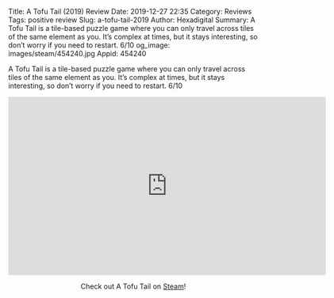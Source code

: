 Title: A Tofu Tail (2019) Review
Date: 2019-12-27 22:35
Category: Reviews
Tags: positive review
Slug: a-tofu-tail-2019
Author: Hexadigital
Summary: A Tofu Tail is a tile-based puzzle game where you can only travel across tiles of the same element as you. It’s complex at times, but it stays interesting, so don’t worry if you need to restart. 6/10
og_image: images/steam/454240.jpg
Appid: 454240

A Tofu Tail is a tile-based puzzle game where you can only travel across tiles of the same element as you. It’s complex at times, but it stays interesting, so don’t worry if you need to restart. 6/10

<center><iframe src="https://www.youtube.com/embed/YkWg472LZGE?feature=oembed" allow="accelerometer; autoplay; encrypted-media; gyroscope; picture-in-picture" width="640" height="360" frameborder="0"></iframe>

Check out A Tofu Tail on [Steam](https://store.steampowered.com/app/454240/?curator_clanid=34633900)!</center>
